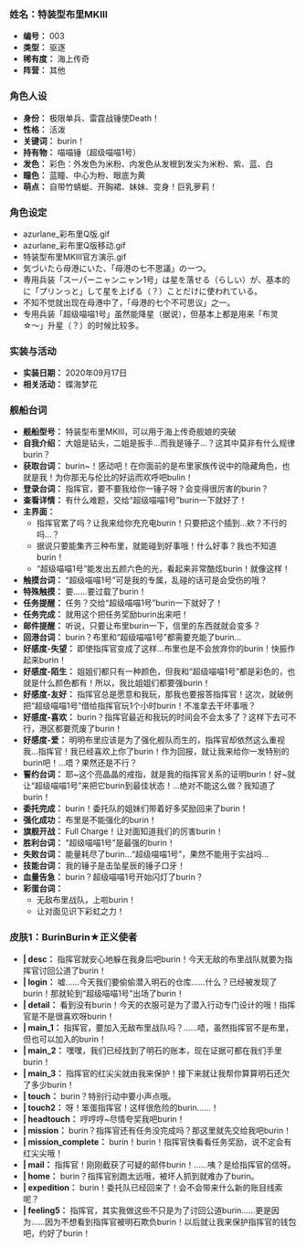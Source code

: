 ### 姓名：特装型布里MKIII
* **编号：** 003
* **类型：** 驱逐
* **稀有度：** 海上传奇
* **阵营：** 其他


### 角色人设
* **身份：** 极限单兵、雷霆战锤使Death！
* **性格：** 活泼
* **关键词：** burin！
* **持有物：** 喵喵锤（超级喵喵1号）
* **发色：** 彩色：外发色为米粉、内发色从发根到发尖为米粉、紫、蓝、白
* **瞳色：** 蓝瞳、中心为粉、眼底为黄
* **萌点：** 自带竹蜻蜓、开胸裙、妹妹、变身！巨乳萝莉！


### 角色设定
* azurlane_彩布里Q版.gif
* azurlane_彩布里Q版移动.gif
* 特装型布里MKIII官方演示.gif
* 気づいたら母港にいた、「母港の七不思議」の一つ。
* 専用兵装「スーパーニャンニャン1号」は星を落せる（らしい）が、基本的に「プリンっと」して星を上げる（？）ことだけに使われている。
* 不知不觉就出现在母港中了，「母港的七个不可思议」之一。
* 专用兵装「超级喵喵1号」虽然能降星（据说），但基本上都是用来「布灵☆〜」升星（？）的时候比较多。


### 实装与活动
* **实装日期：** 2020年09月17日
* **相关活动：** 蝶海梦花


### 舰船台词
* **舰船型号：** 特装型布里MKIII，可以用于海上传奇舰娘的突破
* **自我介绍：** 大姐是钻头，二姐是扳手…而我是锤子…？这其中莫非有什么规律burin？
* **获取台词：** burin~！感动吧！在你面前的是布里家族传说中的隐藏角色，也就是我！为你那无与伦比的好运而欢呼吧bulin！
* **登录台词：** 指挥官，要不要我给你一锤子呀？会变得很厉害的burin？
* **查看详情：** 有什么难题，交给“超级喵喵1号”burin一下就好了！
* **主界面：**
  * 指挥官累了吗？让我来给你充充电burin！只要把这个插到…欸？不行的吗…？
  * 据说只要能集齐三种布里，就能碰到好事哦！什么好事？我也不知道burin！
  * “超级喵喵1号”能发出五颜六色的光，看起来非常酷炫burin！就像这样！
* **触摸台词：** “超级喵喵1号”可是我的专属，乱碰的话可是会受伤的哦？
* **特殊触摸：** 要……要过载了burin！
* **任务提醒：** 任务？交给“超级喵喵1号”burin一下就好了！
* **任务完成：** 就用这个把任务奖励burin出来吧！
* **邮件提醒：** 听说，只要让布里burin一下，信里的东西就就会变多？
* **回港台词：** burin？布里和“超级喵喵1号”都需要充能了burin…
* **好感度-失望：** 即使指挥官变成了这样…布里也是不会放弃你的burin！快振作起来burin！
* **好感度-陌生：** 姐姐们都只有一种颜色，但我和“超级喵喵1号”都是彩色的，也就是什么颜色都有！所以，我比姐姐们都要强burin！
* **好感度-友好：** 指挥官总是愿意和我玩，那我也要报答指挥官！这次，就破例把“超级喵喵1号”借给指挥官玩1个小时burin！不准拿去干坏事哦？
* **好感度-喜欢：** burin？指挥官最近和我玩的时间会不会太多了？这样下去可不行，港区都要荒废了burin！
* **好感度-爱：** 明明布里应该是为了强化舰队而生的，指挥官却依然这么重视我…指挥官！我已经喜欢上你了burin！作为回报，就让我来给你一发特别的burin吧！…唔？果然还是不行？
* **誓约台词：** 耶~这个亮晶晶的戒指，就是我的指挥官关系的证明burin！好~就让“超级喵喵1号”来把它burin到最佳状态！…绝对不能这么做？我知道了burin！
* **委托完成：** burin！委托队的姐妹们带着好多奖励回来了burin！
* **强化成功：** 布里是不能强化的burin！
* **旗舰开战：** Full Charge！让对面知道我们的厉害burin！
* **胜利台词：** “超级喵喵1号”是最强的burin！
* **失败台词：** 能量耗尽了burin…“超级喵喵1号”，果然不能用于实战吗…
* **技能台词：** 我的锤子是击坠星辰的锤子口牙！
* **血量告急：** burin？超级喵喵1号开始闪灯了burin？
* **彩蛋台词：**
  * 无敌布里战队，上啦burin！
  * 让对面见识下彩虹之力！


### 皮肤1：BurinBurin★正义使者
* **| desc：** 指挥官就安心地躲在我身后吧burin！今天无敌的布里战队就要为指挥官讨回公道了burin！
* **| login：** 嘘……今天我们要偷偷潜入明石的仓库……什么？已经被发现了burin！那就轮到“超级喵喵1号”出场了burin！
* **| detail：** 看到没有burin！今天的衣服可是为了潜入行动专门设计的哦！指挥官是不是很喜欢呀burin！
* **| main_1：** 指挥官，要加入无敌布里战队吗？……唔，虽然指挥官不是布里，但也可以加入的burin！
* **| main_2：** 嘿嘿，我们已经找到了明石的账本，现在证据可都在我们手里burin！
* **| main_3：** 指挥官的红尖尖就由我来保护！接下来就让我帮你算算明石还欠了多少burin！
* **| touch：** burin？特别行动中要小声点哦。
* **| touch2：** 呀！笨蛋指挥官！这样很危险的burin……！
* **| headtouch：** 哼哼哼~尽情夸奖我吧burin！
* **| mission：** burin？指挥官还有任务没完成吗？那这里就先交给我吧burin！
* **| mission_complete：** burin！burin！指挥官快看看任务奖励，说不定会有红尖尖哦！
* **| mail：** 指挥官！刚刚截获了可疑的邮件burin！……咦？是给指挥官的信呀。
* **| home：** burin？指挥官别跑太远哦，被坏人抓到就难办了burin。
* **| expedition：** burin！委托队已经回来了！会不会带来什么新的账目线索呢？
* **| feeling5：** 指挥官，其实我做这些不只是为了讨回公道burin……更是因为……因为不想看到指挥官被明石欺负burin！以后就让我来保护指挥官的钱包吧，约好了burin！
